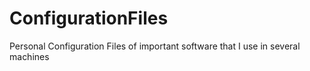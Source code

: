 # ConfigurationFiles
Personal Configuration Files of important software that I use in several machines

